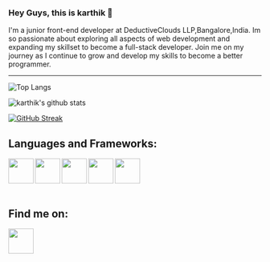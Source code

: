 ### Hey Guys, this is karthik 👋

I'm a junior front-end developer at DeductiveClouds LLP,Bangalore,India. Im so passionate about exploring all aspects of web development and expanding my skillset to become a full-stack developer. Join me on my journey as I continue to grow and develop my skills to become a better programmer.


----------------------------------------------------------------------------------------------------------------------------------------------------------------------------

![Top Langs](https://github-readme-stats.vercel.app/api/top-langs/?username=kar-ke&layout=compact&theme=radical&langs_count=10&hide=ShaderLab,LLVM)

![karthik's github stats](https://github-readme-stats.vercel.app/api?username=kar-ke&show_icons=true&theme=radical)

[![GitHub Streak](https://github-readme-streak-stats.herokuapp.com/?user=kar-ke&theme=radical)](https://git.io/streak-stats)


## Languages and Frameworks:
[<img src="https://cdn.jsdelivr.net/gh/devicons/devicon/icons/css3/css3-original.svg" width="50px" alt="" align="left" >](https://developer.mozilla.org/en-US/docs/Web/CSS)
[<img src="https://cdn.jsdelivr.net/gh/devicons/devicon/icons/html5/html5-original.svg" width="50px" alt="" align="left" >](https://developer.mozilla.org/en-US/docs/Web/HTML)
[<img src="https://cdn.jsdelivr.net/gh/devicons/devicon/icons/python/python-original.svg" width="50px" alt="" align="left" >](https://www.python.org/)
[<img src="https://cdn.jsdelivr.net/gh/devicons/devicon/icons/javascript/javascript-original.svg" width="50px" alt="" align="left" >](https://www.javascript.com/)
[<img src="https://cdn.jsdelivr.net/gh/devicons/devicon/icons/react/react-original.svg" width="50px" alt="" align="left" >](https://reactjs.org/)

<br />
<br />
<br />
<br />

## Find me on:
[<img src="https://cdn.jsdelivr.net/gh/devicons/devicon/icons/linkedin/linkedin-original.svg" width="50px" alt="" align="left">](https://www.linkedin.com/in/karke/)  

